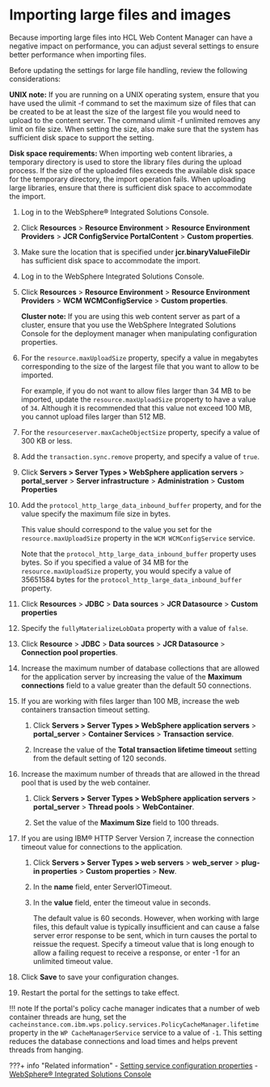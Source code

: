 # Importing large files and images

Because importing large files into HCL Web Content Manager can have a negative impact on performance, you can adjust several settings to ensure better performance when importing files.

Before updating the settings for large file handling, review the following considerations:

**UNIX note:** If you are running on a UNIX operating system, ensure that you have used the ulimit -f command to set the maximum size of files that can be created to be at least the size of the largest file you would need to upload to the content server. The command ulimit -f unlimited removes any limit on file size. When setting the size, also make sure that the system has sufficient disk space to support the setting.

**Disk space requirements:** When importing web content libraries, a temporary directory is used to store the library files during the upload process. If the size of the uploaded files exceeds the available disk space for the temporary directory, the import operation fails. When uploading large libraries, ensure that there is sufficient disk space to accommodate the import.

1.  Log in to the WebSphere® Integrated Solutions Console.
2.  Click **Resources** \> **Resource Environment** \> **Resource Environment Providers** \> **JCR ConfigService PortalContent** \> **Custom properties**.
3.  Make sure the location that is specified under **jcr.binaryValueFileDir** has sufficient disk space to accommodate the import.

1.  Log in to the WebSphere Integrated Solutions Console.

2.  Click **Resources** \> **Resource Environment** \> **Resource Environment Providers** \> **WCM WCMConfigService** \> **Custom properties**.

    **Cluster note:** If you are using this web content server as part of a cluster, ensure that you use the WebSphere Integrated Solutions Console for the deployment manager when manipulating configuration properties.

3.  For the `resource.maxUploadSize` property, specify a value in megabytes corresponding to the size of the largest file that you want to allow to be imported.

    For example, if you do not want to allow files larger than 34 MB to be imported, update the `resource.maxUploadSize` property to have a value of `34`. Although it is recommended that this value not exceed 100 MB, you cannot upload files larger than 512 MB.

4.  For the `resourceserver.maxCacheObjectSize` property, specify a value of 300 KB or less.

5.  Add the `transaction.sync.remove` property, and specify a value of `true`.

6.  Click **Servers \> Server Types \> WebSphere application servers** \> **portal\_server** \> **Server infrastructure** \> **Administration** \> **Custom Properties**

7.  Add the `protocol_http_large_data_inbound_buffer` property, and for the value specify the maximum file size in bytes.

    This value should correspond to the value you set for the `resource.maxUploadSize` property in the `WCM WCMConfigService` service.

    Note that the `protocol_http_large_data_inbound_buffer` property uses bytes. So if you specified a value of 34 MB for the `resource.maxUploadSize` property, you would specify a value of 35651584 bytes for the `protocol_http_large_data_inbound_buffer` property.

8.  Click **Resources** \> **JDBC** \> **Data sources** \> **JCR Datasource** \> **Custom properties**

9.  Specify the `fullyMaterializeLobData` property with a value of `false`.

10. Click **Resource** \> **JDBC** \> **Data sources** \> **JCR Datasource** \> **Connection pool properties**.

11. Increase the maximum number of database collections that are allowed for the application server by increasing the value of the **Maximum connections** field to a value greater than the default 50 connections.

12. If you are working with files larger than 100 MB, increase the web containers transaction timeout setting.

    1.  Click **Servers \> Server Types \> WebSphere application servers** \> **portal\_server** \> **Container Services** \> **Transaction service**.

    2.  Increase the value of the **Total transaction lifetime timeout** setting from the default setting of 120 seconds.

13. Increase the maximum number of threads that are allowed in the thread pool that is used by the web container.

    1.  Click **Servers \> Server Types \> WebSphere application servers** \> **portal\_server** \> **Thread pools** \> **WebContainer**.

    2.  Set the value of the **Maximum Size** field to 100 threads.

14. If you are using IBM® HTTP Server Version 7, increase the connection timeout value for connections to the application.

    1.  Click **Servers \> Server Types \> web servers** \> **web\_server** \> **plug-in properties** \> **Custom properties** \> **New**.

    2.  In the **name** field, enter ServerIOTimeout.

    3.  In the **value** field, enter the timeout value in seconds.

        The default value is 60 seconds. However, when working with large files, this default value is typically insufficient and can cause a false server error response to be sent, which in turn causes the portal to reissue the request. Specify a timeout value that is long enough to allow a failing request to receive a response, or enter -1 for an unlimited timeout value.

15. Click **Save** to save your configuration changes.

16. Restart the portal for the settings to take effect.


!!! note
    If the portal's policy cache manager indicates that a number of web container threads are hung, set the `cacheinstance.com.ibm.wps.policy.services.PolicyCacheManager.lifetime` property in the `WP CacheManagerService` service to a value of `-1`. This setting reduces the database connections and load times and helps prevent threads from hanging.


???+ info "Related information"
    - [Setting service configuration properties](../../../deployment/manage/config_portal_behavior/service_config_properties/index.md)
    - [WebSphere® Integrated Solutions Console](../../../deployment/manage/portal_admin_tools/WebSphere_Integrated_Solutions_Console.md)
